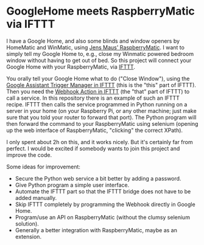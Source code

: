 # GoogleHome meets RaspberryMatic via IFTTT

I have a Google Home, and also some blinds and window openers by HomeMatic and WinMatic, using [Jens Maus' RaspberryMatic](https://github.com/jens-maus/RaspberryMatic). I want to simply tell my Google Home to, e.g., close my Winmatic powered bedroom window without having to get out of bed. So this project will connect your Google Home with your RaspberryMatic, via [IFTTT](https://ifttt.com).

You orally tell your Google Home what to do ("Close Window"), using the [Google Assistant Trigger Manager in IFTTT](https://ifttt.com/create/if-google_assistant?sid=1) (this is the "this" part of IFTTT). Then you need the [Webhook Action in IFTTT](https://ifttt.com/create/if-say-a-simple-phrase-then-maker_webhooks?sid=5) (the "that" part of IFTTT) to call a service. In this repository there is an example of such an IFTTT recipe. IFTTT then calls the service programmed in Python running on a server in your home (on your Raspberry Pi, or any other machine; just make sure that you told your router to forward that port). The Python program will then forward the command to your RaspberryMatic using selenium (opening up the web interface of RaspberryMatic, "clicking" the correct XPath).

I only spent about 2h on this, and it works nicely. But it's certainly far from perfect. I would be excited if somebody wants to join this project and improve the code. 

Some ideas for improvement:
- Secure the Python web service a bit better by adding a password.
- Give Python program a simple user interface.
- Automate the IFTTT part so that the IFTTT bridge does not have to be added manually.
- Skip IFTTT completely by programming the Webhook directly in Google Home.
- Program/use an API on RaspberryMatic (without the clumsy selenium solution).
- Generally a better integration with RaspberryMatic, maybe as an extension.
